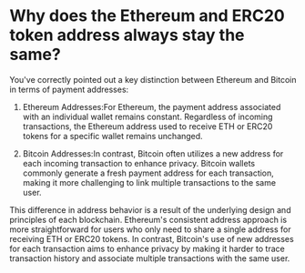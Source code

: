 # Why does the Ethereum and ERC20 token address always stay the same?

You've correctly pointed out a key distinction between Ethereum and Bitcoin in terms of payment addresses:

1. Ethereum Addresses:For Ethereum, the payment address associated with an individual wallet remains constant.
Regardless of incoming transactions, the Ethereum address used to receive ETH or ERC20 tokens for a specific wallet remains unchanged.

2. Bitcoin Addresses:In contrast, Bitcoin often utilizes a new address for each incoming transaction to enhance privacy.
Bitcoin wallets commonly generate a fresh payment address for each transaction, making it more challenging to link multiple transactions to the same user.

This difference in address behavior is a result of the underlying design and principles of each blockchain. Ethereum's consistent address approach is more straightforward for users who only need to share a single address for receiving ETH or ERC20 tokens. In contrast, Bitcoin's use of new addresses for each transaction aims to enhance privacy by making it harder to trace transaction history and associate multiple transactions with the same user.